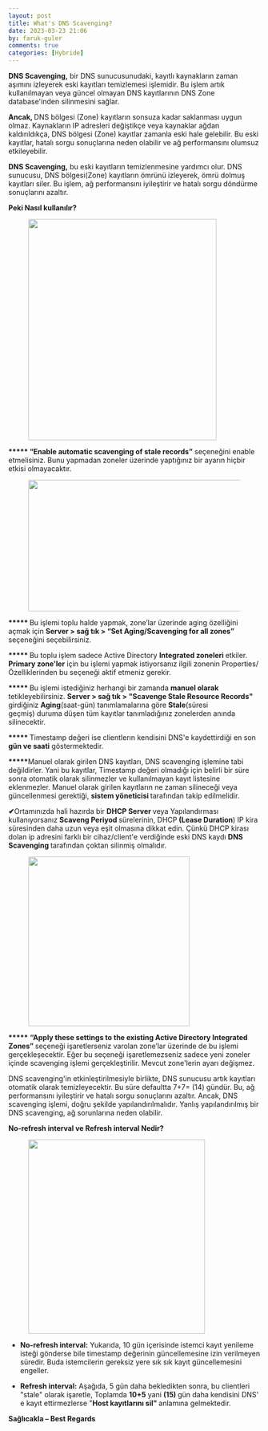 ```yaml
---
layout: post
title: What's DNS Scavenging?
date: 2023-03-23 21:06
by: faruk-guler
comments: true
categories: [Hybride]
---
```

<!-- wp:paragraph -->
<p><strong>DNS Scavenging,</strong> bir DNS sunucusunudaki, kayıtlı kaynakların zaman aşımını izleyerek eski kayıtları temizlemesi işlemidir. Bu işlem artık kullanılmayan veya güncel olmayan DNS kayıtlarının DNS Zone database'inden silinmesini sağlar.</p>
<!-- /wp:paragraph -->

<!-- wp:paragraph -->
<p><strong>Ancak, </strong>DNS bölgesi (Zone) kayıtların sonsuza kadar saklanması uygun olmaz. Kaynakların IP adresleri değiştikçe veya kaynaklar ağdan kaldırıldıkça, DNS bölgesi (Zone) kayıtlar zamanla eski hale gelebilir. Bu eski kayıtlar, hatalı sorgu sonuçlarına neden olabilir ve ağ performansını olumsuz etkileyebilir.</p>
<!-- /wp:paragraph -->

<!-- wp:paragraph -->
<p><strong>DNS Scavenging,</strong> bu eski kayıtların temizlenmesine yardımcı olur. DNS sunucusu, DNS bölgesi(Zone) kayıtların ömrünü izleyerek, ömrü dolmuş kayıtları siler. Bu işlem, ağ performansını iyileştirir ve hatalı sorgu döndürme sonuçlarını azaltır.</p>
<!-- /wp:paragraph -->

<!-- wp:paragraph -->
<p><strong>Peki Nasıl kullanılır?</strong></p>
<!-- /wp:paragraph -->

<!-- wp:image {"id":6174,"width":376,"height":441,"sizeSlug":"large","linkDestination":"none"} -->
<figure class="wp-block-image size-large is-resized"><img src="https://farukguler.com/assets/post_images/dns_cnf1.png?w=501" alt="" class="wp-image-6174" width="376" height="441" /></figure>
<!-- /wp:image -->

<!-- wp:paragraph -->
<p><strong>***** “Enable automatic scavenging of stale records”</strong> seçeneğini enable etmelisiniz. Bunu yapmadan zoneler üzerinde yaptığınız bir ayarın hiçbir etkisi olmayacaktır.</p>
<!-- /wp:paragraph -->

<!-- wp:image {"id":6177,"width":616,"height":262,"sizeSlug":"large","linkDestination":"none"} -->
<figure class="wp-block-image size-large is-resized"><img src="https://farukguler.com/assets/post_images/dns_conf2.png?w=1024" alt="" class="wp-image-6177" width="616" height="262" /></figure>
<!-- /wp:image -->

<!-- wp:paragraph -->
<p><strong>***** </strong>Bu işlemi toplu halde yapmak, zone’lar üzerinde aging özelliğini açmak için  <strong>Server &gt; sağ tık &gt; “Set Aging/Scavenging for all zones”</strong> seçeneğini seçebilirsiniz.</p>
<!-- /wp:paragraph -->

<!-- wp:paragraph -->
<p><strong>***** </strong>Bu toplu işlem sadece Active Directory <strong>Integrated zoneleri </strong>etkiler. <strong>Primary zone'ler</strong> için bu işlemi yapmak istiyorsanız ilgili zonenin Properties/Özelliklerinden bu seçeneği aktif etmeniz gerekir.</p>
<!-- /wp:paragraph -->

<!-- wp:paragraph -->
<p><strong>***** </strong>Bu işlemi istediğiniz herhangi bir zamanda <strong>manuel olarak</strong> tetikleyebilirsiniz.       <strong>Server &gt; sağ tık &gt; "Scavenge Stale Resource Records"</strong> girdiğiniz&nbsp;<strong>Aging</strong>(saat-gün) tanımlamalarına göre&nbsp;<strong>Stale</strong>(süresi geçmiş)&nbsp;duruma düşen tüm kayıtlar tanımladığınız zonelerden anında silinecektir.</p>
<!-- /wp:paragraph -->

<!-- wp:paragraph -->
<p><strong>***** </strong>Timestamp değeri ise clientlerın kendisini DNS'e kaydettirdiği en son <strong>gün ve saati</strong> göstermektedir.</p>
<!-- /wp:paragraph -->

<!-- wp:paragraph -->
<p><strong>*****</strong>Manuel olarak girilen DNS kayıtları, DNS scavenging işlemine tabi değildirler. Yani bu kayıtlar, Timestamp değeri olmadığı için belirli bir süre sonra otomatik olarak silinmezler ve kullanılmayan kayıt listesine eklenmezler. Manuel olarak girilen kayıtların ne zaman silineceği veya güncellenmesi gerektiği, <strong>sistem yöneticisi </strong>tarafından takip edilmelidir.</p>
<!-- /wp:paragraph -->

<!-- wp:paragraph -->
<p><strong>✔</strong>Ortamınızda hali hazırda bir <strong>DHCP Server </strong>veya Yapılandırması kullanıyorsanız <strong>Scaveng Periyod </strong>sürelerinin, DHCP<strong> (Lease Duration</strong>)&nbsp;IP kira süresinden daha uzun veya eşit olmasına dikkat edin. Çünkü DHCP kirası dolan ip adresini farklı bir cihaz/client'e verdiğinde eski DNS kaydı <strong>DNS Scavenging </strong>tarafından çoktan silinmiş olmalıdır.</p>
<!-- /wp:paragraph -->

<!-- wp:image {"id":6178,"width":322,"height":338,"sizeSlug":"large","linkDestination":"none"} -->
<figure class="wp-block-image size-large is-resized"><img src="https://farukguler.com/assets/post_images/dns_conf33.png?w=489" alt="" class="wp-image-6178" width="322" height="338" /></figure>
<!-- /wp:image -->

<!-- wp:paragraph -->
<p><strong>*****</strong> <strong>“Apply these settings to the existing Active Directory Integrated Zones” </strong>seçeneği işaretlerseniz varolan zone’lar üzerinde de bu işlemi gerçekleşecektir. Eğer bu seçeneği işaretlemezseniz sadece yeni zoneler içinde scavenging işlemi gerçekleştirilir. Mevcut zone'lerin ayarı değişmez.</p>
<!-- /wp:paragraph -->

<!-- wp:paragraph -->
<p>DNS scavenging'in etkinleştirilmesiyle birlikte, DNS sunucusu artık kayıtları otomatik olarak temizleyecektir. Bu süre defaultta 7+7= (14) gündür. Bu, ağ performansını iyileştirir ve hatalı sorgu sonuçlarını azaltır. Ancak, DNS scavenging işlemi, doğru şekilde yapılandırılmalıdır. Yanlış yapılandırılmış bir DNS scavenging, ağ sorunlarına neden olabilir.</p>
<!-- /wp:paragraph -->

<!-- wp:paragraph -->
<p><strong><strong>No-refresh interval </strong>ve <strong>Refresh interval</strong> Nedir?</strong></p>
<!-- /wp:paragraph -->

<!-- wp:image {"id":6190,"width":353,"height":387,"sizeSlug":"large","linkDestination":"none"} -->
<figure class="wp-block-image size-large is-resized"><img src="https://farukguler.com/assets/post_images/dns_conf_54.png?w=476" alt="" class="wp-image-6190" width="353" height="387" /></figure>
<!-- /wp:image -->

<!-- wp:list -->
<ul><!-- wp:list-item -->
<li><strong>No-refresh interval:</strong> Yukarıda, 10 gün içerisinde istemci kayıt yenileme isteği gönderse bile timestamp değerinin güncellemesine izin verilmeyen süredir. Buda istemcilerin gereksiz yere sık sık kayıt güncellemesini engeller.</li>
<!-- /wp:list-item --></ul>
<!-- /wp:list -->

<!-- wp:list -->
<ul><!-- wp:list-item -->
<li><strong>Refresh interval:</strong> Aşağıda, 5 gün daha bekledikten sonra, bu clientleri "stale" olarak işaretle, Toplamda <strong>10+5</strong>  yani <strong>(15) </strong>gün daha kendisini DNS' e kayıt ettirmezlerse "<strong>Host kayıtlarını sil" </strong>anlamına gelmektedir.</li>
<!-- /wp:list-item --></ul>
<!-- /wp:list -->

<!-- wp:paragraph -->
<p><strong>Sağlıcakla – Best Regards</strong></p>
<!-- /wp:paragraph -->
